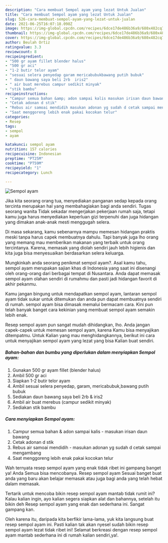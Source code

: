 ```yaml
---
description: "Cara membuat Sempol ayam yang lezat Untuk Jualan"
title: "Cara membuat Sempol ayam yang lezat Untuk Jualan"
slug: 526-cara-membuat-sempol-ayam-yang-lezat-untuk-jualan
date: 2021-06-25T16:07:18.098Z
image: https://img-global.cpcdn.com/recipes/6dce17de486b36a9/680x482cq70/sempol-ayam-foto-resep-utama.jpg
thumbnail: https://img-global.cpcdn.com/recipes/6dce17de486b36a9/680x482cq70/sempol-ayam-foto-resep-utama.jpg
cover: https://img-global.cpcdn.com/recipes/6dce17de486b36a9/680x482cq70/sempol-ayam-foto-resep-utama.jpg
author: Beulah Ortiz
ratingvalue: 3.3
reviewcount: 8
recipeingredient:
- "500 gr ayam fillet blender halus"
- "500 gr aci"
- "1-2 butir telor ayam"
- "sesuai selera penyedap garam mericabubukbawang putih bubuk"
- " daun bawang saya beli 2rb  iris2"
- " air buat merebus campur sedikit minyak"
- "stik bambu"
recipeinstructions:
- "Campur semua bahan &amp; adon sampai kalis masukan irisan daun bawang"
- "Cetak adonan d stik"
- "Rebus air samoai mendidih masukan adonan yg sudah d cetak sampai mengambang"
- "Saat menggoreng lebih enak pakai kocokan telur"
categories:
- Resep
tags:
- sempol
- ayam

katakunci: sempol ayam 
nutrition: 157 calories
recipecuisine: Indonesian
preptime: "PT25M"
cooktime: "PT59M"
recipeyield: "1"
recipecategory: Lunch

---
```



![Sempol ayam](https://img-global.cpcdn.com/recipes/6dce17de486b36a9/680x482cq70/sempol-ayam-foto-resep-utama.jpg)

Jika kita seorang orang tua, menyediakan panganan sedap kepada orang tercinta merupakan hal yang membahagiakan bagi anda sendiri. Tugas seorang  wanita Tidak sekadar mengerjakan pekerjaan rumah saja, tetapi kamu juga harus menyediakan keperluan gizi terpenuhi dan juga hidangan yang dimakan anak-anak mesti menggugah selera.

Di masa  sekarang, kamu sebenarnya mampu memesan hidangan praktis meski tanpa harus capek membuatnya dahulu. Tapi banyak juga lho orang yang memang mau memberikan makanan yang terbaik untuk orang tercintanya. Karena, memasak yang diolah sendiri jauh lebih higienis dan kita juga bisa menyesuaikan berdasarkan selera keluarga. 



Mungkinkah anda seorang penikmat sempol ayam?. Asal kamu tahu, sempol ayam merupakan sajian khas di Indonesia yang saat ini disenangi oleh orang-orang dari berbagai tempat di Nusantara. Anda dapat memasak sempol ayam olahan sendiri di rumahmu dan pasti jadi hidangan favorit di akhir pekanmu.

Kamu jangan bingung untuk mendapatkan sempol ayam, lantaran sempol ayam tidak sukar untuk ditemukan dan anda pun dapat membuatnya sendiri di rumah. sempol ayam bisa dimasak memalui bermacam cara. Kini pun telah banyak banget cara kekinian yang membuat sempol ayam semakin lebih enak.

Resep sempol ayam pun sangat mudah dihidangkan, lho. Anda jangan capek-capek untuk memesan sempol ayam, karena Kamu bisa menyajikan ditempatmu. Untuk Kalian yang mau menghidangkannya, berikut ini cara untuk menyajikan sempol ayam yang lezat yang bisa Kalian buat sendiri.

<!--inarticleads1-->

##### Bahan-bahan dan bumbu yang diperlukan dalam menyiapkan Sempol ayam:

1. Gunakan 500 gr ayam fillet (blender halus)
1. Ambil 500 gr aci
1. Siapkan 1-2 butir telor ayam
1. Ambil sesuai selera penyedap, garam, mericabubuk,bawang putih bubuk
1. Sediakan  daun bawang saya beli 2rb &amp; iris2
1. Ambil  air buat merebus (campur sedikit minyak)
1. Sediakan stik bambu




<!--inarticleads2-->

##### Cara menyiapkan Sempol ayam:

1. Campur semua bahan &amp; adon sampai kalis - masukan irisan daun bawang
1. Cetak adonan d stik
1. Rebus air samoai mendidih - masukan adonan yg sudah d cetak sampai mengambang
1. Saat menggoreng lebih enak pakai kocokan telur




Wah ternyata resep sempol ayam yang enak tidak ribet ini gampang banget ya! Anda Semua bisa mencobanya. Resep sempol ayam Sesuai banget buat anda yang baru akan belajar memasak atau juga bagi anda yang telah hebat dalam memasak.

Tertarik untuk mencoba bikin resep sempol ayam mantab tidak rumit ini? Kalau kalian ingin, ayo kalian segera siapkan alat dan bahannya, setelah itu bikin deh Resep sempol ayam yang enak dan sederhana ini. Sangat gampang kan. 

Oleh karena itu, daripada kita berfikir lama-lama, yuk kita langsung buat resep sempol ayam ini. Pasti kalian tak akan nyesel sudah bikin resep sempol ayam lezat tidak ribet ini! Selamat berkreasi dengan resep sempol ayam mantab sederhana ini di rumah kalian sendiri,ya!.


